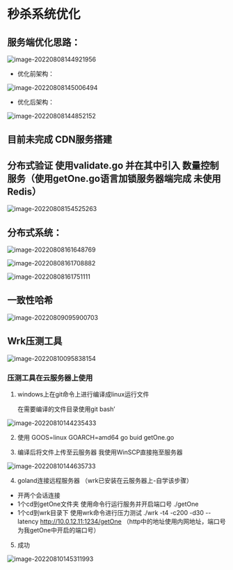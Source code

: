 # 秒杀系统优化

## 服务端优化思路：

![image-20220808144921956](./readme_img/image-20220808144921956.png)

- 优化前架构：

![image-20220808145006494](./readme_img/image-20220808145006494.png)

- 优化后架构：

![image-20220808144852152](./readme_img/image-20220808144852152.png)

## 目前未完成 CDN服务搭建  

## 分布式验证 使用validate.go 并在其中引入 数量控制服务（使用getOne.go语言加锁服务器端完成 未使用Redis）



![image-20220808154525263](./readme_img/image-20220808154525263.png)

## 分布式系统：

![image-20220808161648769](./readme_img/image-20220808161648769.png)

![image-20220808161708882](./readme_img/image-20220808161708882.png)

![image-20220808161751111](./readme_img/image-20220808161751111.png)

## 一致性哈希

![image-20220809095900703](./readme_img/image-20220809095900703.png)

## Wrk压测工具

![image-20220810095838154](./readme_img/image-20220810095838154.png)

### 压测工具在云服务器上使用

1. windows上在git命令上进行编译成linux运行文件

    在需要编译的文件目录使用git bash’

![image-20220810144235433](./readme_img/image-20220810144235433.png)

2. 使用 GOOS=linux GOARCH=amd64 go buid getOne.go

3. 编译后将文件上传至云服务器 我使用WinSCP直接拖至服务器

![image-20220810144635733](./readme_img/image-20220810144635733.png)

4. goland连接远程服务器 （wrk已安装在云服务器上-自学该步骤）

- 开两个会话连接
- 1个cd到getOne文件夹 使用命令行运行服务并开启端口号  ./getOne 
- 1个cd到wrk目录下 使用wrk命令进行压力测试 ./wrk -t4 -c200 -d30 --latency http://10.0.12.11:1234/getOne （http中的地址使用内网地址，端口号为我getOne中开启的端口号）

5. 成功

![image-20220810145311993](./readme_img/image-20220810145311993.png)